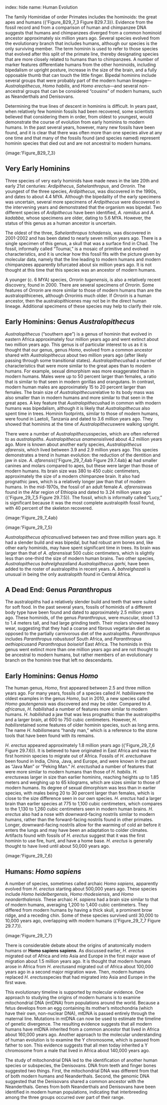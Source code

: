 index: hide
name: Human Evolution

The family Hominidae of order Primates includes the hominoids: the great apes and humans ({'Figure_B29_7_3 Figure B29.7.3}). Evidence from the fossil record and from a comparison of human and chimpanzee DNA suggests that humans and chimpanzees diverged from a common hominoid ancestor approximately six million years ago. Several species evolved from the evolutionary branch that includes humans, although our species is the only surviving member. The term hominin is used to refer to those species that evolved after this split of the primate line, thereby designating species that are more closely related to humans than to chimpanzees. A number of marker features differentiate humans from the other hominoids, including bipedalism or upright posture, increase in the size of the brain, and a fully opposable thumb that can touch the little finger. Bipedal hominins include several groups that were probably part of the modern human lineage— *Australopithecus*,  *Homo habilis*, and  *Homo erectus*—and several non-ancestral groups that can be considered “cousins” of modern humans, such as Neanderthals and Denisovans.

Determining the true lines of descent in hominins is difficult. In years past, when relatively few hominin fossils had been recovered, some scientists believed that considering them in order, from oldest to youngest, would demonstrate the course of evolution from early hominins to modern humans. In the past several years, however, many new fossils have been found, and it is clear that there was often more than one species alive at any one time and that many of the fossils found (and species named) represent hominin species that died out and are not ancestral to modern humans.


{image:'Figure_B29_7_3}
        

## Very Early Hominins

Three species of very early hominids have made news in the late 20th and early 21st centuries:  *Ardipithecus*,  *Sahelanthropus*, and  *Orrorin*. The youngest of the three species,  *Ardipithecus*, was discovered in the 1990s, and dates to about 4.4 MYA. Although the bipedality of the early specimens was uncertain, several more specimens of  *Ardipithecus* were discovered in the intervening years and demonstrated that the organism was bipedal. Two different species of  *Ardipithecus* have been identified,  *A. ramidus* and  *A. kadabba*, whose specimens are older, dating to 5.6 MYA. However, the status of this genus as a human ancestor is uncertain.

The oldest of the three,  *Sahelanthropus tchadensis*, was discovered in 2001-2002 and has been dated to nearly seven million years ago. There is a single specimen of this genus, a skull that was a surface find in Chad. The fossil, informally called “Toumai,” is a mosaic of primitive and evolved characteristics, and it is unclear how this fossil fits with the picture given by molecular data, namely that the line leading to modern humans and modern chimpanzees apparently bifurcated about six million years ago. It is not thought at this time that this species was an ancestor of modern humans.

A younger (c. 6 MYA) species,  *Orrorin tugenensis*, is also a relatively recent discovery, found in 2000. There are several specimens of  *Orrorin*. Some features of  *Orrorin* are more similar to those of modern humans than are the australopithicenes, although  *Orrorin*is much older. If  *Orrorin* is a human ancestor, then the australopithicenes may not be in the direct human lineage. Additional specimens of these species may help to clarify their role.

## Early Hominins: Genus  *Australopithecus*

 *Australopithecus* (“southern ape”) is a genus of hominin that evolved in eastern Africa approximately four million years ago and went extinct about two million years ago. This genus is of particular interest to us as it is thought that our genus, genus  *Homo*, evolved from a common ancestor shared with  *Australopithecus* about two million years ago (after likely passing through some transitional states).  *Australopithecus*had a number of characteristics that were more similar to the great apes than to modern humans. For example, sexual dimorphism was more exaggerated than in modern humans. Males were up to 50 percent larger than females, a ratio that is similar to that seen in modern gorillas and orangutans. In contrast, modern human males are approximately 15 to 20 percent larger than females. The brain size of  *Australopithecus*relative to its body mass was also smaller than in modern humans and more similar to that seen in the great apes. A key feature that  *Australopithecus*had in common with modern humans was bipedalism, although it is likely that  *Australopithecus* also spent time in trees. Hominin footprints, similar to those of modern humans, were found in Laetoli, Tanzania and dated to 3.6 million years ago. They showed that hominins at the time of  *Australopithecus*were walking upright.

There were a number of  *Australopithecus*species, which are often referred to as  *australopiths*.  *Australopithecus anamensis*lived about 4.2 million years ago. More is known about another early species,  *Australopithecus afarensis*, which lived between 3.9 and 2.9 million years ago. This species demonstrates a trend in human evolution: the reduction of the dentition and jaw in size.  *A*. *afarensis*({'Figure_29_7_4ab Figure 29.7.4ab} **a**) had smaller canines and molars compared to apes, but these were larger than those of modern humans. Its brain size was 380 to 450 cubic centimeters, approximately the size of a modern chimpanzee brain. It also had prognathic jaws, which is a relatively longer jaw than that of modern humans. In the mid-1970s, the fossil of an adult female  *A*. *afarensis*was found in the Afar region of Ethiopia and dated to 3.24 million years ago ({'Figure_29_7_5 Figure 29.7.5}). The fossil, which is informally called “Lucy,” is significant because it was the most complete australopith fossil found, with 40 percent of the skeleton recovered.


{image:'Figure_29_7_4ab}
        


{image:'Figure_29_7_5}
        

 *Australopithecus africanus*lived between two and three million years ago. It had a slender build and was bipedal, but had robust arm bones and, like other early hominids, may have spent significant time in trees. Its brain was larger than that of  *A*. *afarensis*at 500 cubic centimeters, which is slightly less than one-third the size of modern human brains. Two other species,  *Australopithecus bahrelghazali*and *Australopithecus garhi*, have been added to the roster of australopiths in recent years. A.  *bahrelghazali* is unusual in being the only australopith found in Central Africa.

## A Dead End: Genus  *Paranthropus*

The australopiths had a relatively slender build and teeth that were suited for soft food. In the past several years, fossils of hominids of a different body type have been found and dated to approximately 2.5 million years ago. These hominids, of the genus  *Paranthropus*, were muscular, stood 1.3 to 1.4 meters tall, and had large grinding teeth. Their molars showed heavy wear, suggesting that they had a coarse and fibrous vegetarian diet as opposed to the partially carnivorous diet of the australopiths.  *Paranthropus* includes  *Paranthropus* *robustus*of South Africa, and  *Paranthropus* *aethiopicus*and  *Paranthropus* *boisei*of East Africa. The hominids in this genus went extinct more than one million years ago and are not thought to be ancestral to modern humans, but rather members of an evolutionary branch on the hominin tree that left no descendants.

## Early Hominins: Genus  *Homo*

The human genus,  *Homo*, first appeared between 2.5 and three million years ago. For many years, fossils of a species called  *H*. *habilis*were the oldest examples in the genus  *Homo*, but in 2010, a new species called  *Homo gautengensis* was discovered and may be older. Compared to  *A*. *africanus*, *H*. *habilis*had a number of features more similar to modern humans.  *H*. *habilis*had a jaw that was less prognathic than the australopiths and a larger brain, at 600 to 750 cubic centimeters. However,  *H*. *habilis*retained some features of older hominin species, such as long arms. The name  *H*. *habilis*means “handy man,” which is a reference to the stone tools that have been found with its remains.

 *H*. *erectus* appeared approximately 1.8 million years ago ({'Figure_29_7_6 Figure 29.7.6}). It is believed to have originated in East Africa and was the first hominin species to migrate out of Africa. Fossils of  *H*. *erectus*have been found in India, China, Java, and Europe, and were known in the past as “Java Man” or “Peking Man.”  *H*. *erectus*had a number of features that were more similar to modern humans than those of  *H*. *habilis*. *H*. *erectus*was larger in size than earlier hominins, reaching heights up to 1.85 meters and weighing up to 65 kilograms, which are sizes similar to those of modern humans. Its degree of sexual dimorphism was less than in earlier species, with males being 20 to 30 percent larger than females, which is close to the size difference seen in our own species.  *H*.  *erectus* had a larger brain than earlier species at 775 to 1,100 cubic centimeters, which compares to the 1,130 to 1,260 cubic centimeters seen in modern human brains.  *H*.  *erectus* also had a nose with downward-facing nostrils similar to modern humans, rather than the forward-facing nostrils found in other primates. Longer, downward-facing nostrils allow for the warming of cold air before it enters the lungs and may have been an adaptation to colder climates. Artifacts found with fossils of  *H*.  *erectus* suggest that it was the first hominin to use fire, hunt, and have a home base.  *H*.  *erectus* is generally thought to have lived until about 50,000 years ago.


{image:'Figure_29_7_6}
        

## Humans:  *Homo sapiens*

A number of species, sometimes called archaic  *Homo sapiens*, apparently evolved from  *H*. *erectus* starting about 500,000 years ago. These species include  *Homo heidelbergensis*,  *Homo rhodesiensis*, and  *Homo neanderthalensis*. These archaic  *H*. *sapiens* had a brain size similar to that of modern humans, averaging 1,200 to 1,400 cubic centimeters. They differed from modern humans by having a thick skull, a prominent brow ridge, and a receding chin. Some of these species survived until 30,000 to 10,000 years ago, overlapping with modern humans ({'Figure_29_7_7 Figure 29.7.7}).


{image:'Figure_29_7_7}
        

There is considerable debate about the origins of anatomically modern humans or  **Homo sapiens sapiens**. As discussed earlier,  *H*. *erectus* migrated out of Africa and into Asia and Europe in the first major wave of migration about 1.5 million years ago. It is thought that modern humans arose in Africa from  *H*. *erectus*and migrated out of Africa about 100,000 years ago in a second major migration wave. Then, modern humans replaced  *H*. *erectus*species that had migrated into Asia and Europe in the first wave.

This evolutionary timeline is supported by molecular evidence. One approach to studying the origins of modern humans is to examine mitochondrial DNA (mtDNA) from populations around the world. Because a fetus develops from an egg containing its mother’s mitochondria (which have their own, non-nuclear DNA), mtDNA is passed entirely through the maternal line. Mutations in mtDNA can now be used to estimate the timeline of genetic divergence. The resulting evidence suggests that all modern humans have mtDNA inherited from a common ancestor that lived in Africa about 160,000 years ago. Another approach to the molecular understanding of human evolution is to examine the Y chromosome, which is passed from father to son. This evidence suggests that all men today inherited a Y chromosome from a male that lived in Africa about 140,000 years ago.

The study of mitochondrial DNA led to the identification of another human species or subspecies, the Denisovans. DNA from teeth and finger bones suggested two things. First, the mitochondrial DNA was different from that of both modern humans and Neanderthals. Second, the genomic DNA suggested that the Denisovans shared a common ancestor with the Neanderthals. Genes from both Neanderthals and Denisovans have been identified in modern human populations, indicating that interbreeding among the three groups occurred over part of their range.
